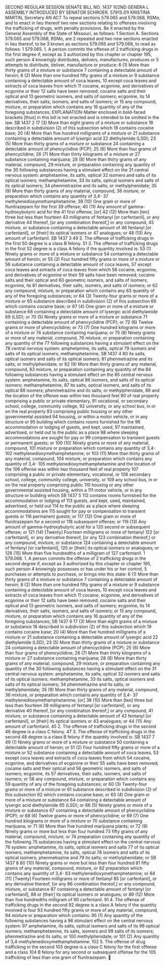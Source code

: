 SECOND REGULAR SESSION
SENATE BILL NO. 1437
102ND GENERA L ASSEMBLY
INTRODUCED BY SENATOR SCHROER.
5791S.01I KRISTINA MARTIN, Secretary
AN ACT
To repeal sections 579.065 and 579.068, RSMo, and to enact in lieu thereof two new sections
relating to offenses involving the trafficking of drugs, with penalty provisions.
Be it enacted by the General Assembly of the State of Missouri, as follows:
1 Section A. Sections 579.065 and 579.068, RSMo, are
2 repealed and two new sections enacted in lieu thereof, to be
3 known as sections 579.065 and 579.068, to read as follows:
1 579.065. 1. A person commits the offense of
2 trafficking drugs in the first degree if, except as
3 authorized by this chapter or chapter 195, such person
4 knowingly distributes, delivers, manufactures, produces or
5 attempts to distribute, deliver, manufacture or produce:
6 (1) More than thirty grams of a mixture or substance
7 containing a detectable amount of heroin;
8 (2) More than one hundred fifty grams of a mixture or
9 substance containing a detectable amount of coca leaves,
10 except coca leaves and extracts of coca leaves from which
11 cocaine, ecgonine, and derivatives of ecgonine or their
12 salts have been removed; cocaine salts and their optical and
13 geometric isomers, and salts of isomers; ecgonine, its
14 derivatives, their salts, isomers, and salts of isomers; or
15 any compound, mixture, or preparation which contains any
16 quantity of any of the foregoing substances;
EXPLANATION-Matter enclosed in bold-faced brackets [thus] in this bill is not enacted
and is intended to be omitted in the law.
SB 1437 2
17 (3) More than eight grams of a mixture or substance
18 described in subdivision (2) of this subsection which
19 contains cocaine base;
20 (4) More than five hundred milligrams of a mixture or
21 substance containing a detectable amount of lysergic acid
22 diethylamide (LSD);
23 (5) More than thirty grams of a mixture or substance
24 containing a detectable amount of phencyclidine (PCP);
25 (6) More than four grams of phencyclidine;
26 (7) More than thirty kilograms of a mixture or
27 substance containing marijuana;
28 (8) More than thirty grams of any material, compound,
29 mixture, or preparation containing any quantity of the
30 following substances having a stimulant effect on the
31 central nervous system: amphetamine, its salts, optical
32 isomers and salts of its optical isomers; methamphetamine,
33 its salts, optical isomers and salts of its optical isomers;
34 phenmetrazine and its salts; or methylphenidate;
35 (9) More than thirty grams of any material, compound,
36 mixture, or preparation which contains any quantity of 3,4-
37 methylenedioxymethamphetamine;
38 (10) One gram or more of flunitrazepam for the first
39 offense;
40 (11) Any amount of gamma-hydroxybutyric acid for the
41 first offense; [or]
42 (12) More than [ten] three but less than fourteen
43 milligrams of fentanyl [or carfentanil], or any derivative
44 thereof, [or any combination thereof,] or any compound,
45 mixture, or substance containing a detectable amount of
46 fentanyl [or carfentanil], or [their] its optical isomers or
47 analogues; or
48 (13) Any amount of carfentanil.
SB 1437 3
49 2. The offense of trafficking drugs in the first
50 degree is a class B felony.
51 3. The offense of trafficking drugs in the first
52 degree is a class A felony if the quantity involved is:
53 (1) Ninety grams or more of a mixture or substance
54 containing a detectable amount of heroin; or
55 (2) Four hundred fifty grams or more of a mixture or
56 substance containing a detectable amount of coca leaves,
57 except coca leaves and extracts of coca leaves from which
58 cocaine, ecgonine, and derivatives of ecgonine or their
59 salts have been removed; cocaine salts and their optical and
60 geometric isomers, and salts of isomers; ecgonine, its
61 derivatives, their salts, isomers, and salts of isomers; or
62 any compound, mixture, or preparation which contains any
63 quantity of any of the foregoing substances; or
64 (3) Twenty-four grams or more of a mixture or
65 substance described in subdivision (2) of this subsection
66 which contains cocaine base; or
67 (4) One gram or more of a mixture or substance
68 containing a detectable amount of lysergic acid diethylamide
69 (LSD); or
70 (5) Ninety grams or more of a mixture or substance
71 containing a detectable amount of phencyclidine (PCP); or
72 (6) Twelve grams or more of phencyclidine; or
73 (7) One hundred kilograms or more of a mixture or
74 substance containing marijuana; or
75 (8) Ninety grams or more of any material, compound,
76 mixture, or preparation containing any quantity of the
77 following substances having a stimulant effect on the
78 central nervous system: amphetamine, its salts, optical
79 isomers and salts of its optical isomers; methamphetamine,
SB 1437 4
80 its salts, optical isomers and salts of its optical isomers;
81 phenmetrazine and its salts; or methylphenidate; or
82 (9) More than thirty grams of any material, compound,
83 mixture, or preparation containing any quantity of the
84 following substances having a stimulant effect on the
85 central nervous system: amphetamine, its salts, optical
86 isomers, and salts of its optical isomers; methamphetamine,
87 its salts, optical isomers, and salts of its optical
88 isomers; phenmetrazine and its salts; or methylphenidate,
89 and the location of the offense was within two thousand feet
90 of real property comprising a public or private elementary,
91 vocational, or secondary school, college, community college,
92 university, or any school bus, in or on the real property
93 comprising public housing or any other governmental assisted
94 housing, or within a motor vehicle, or in any structure or
95 building which contains rooms furnished for the
96 accommodation or lodging of guests, and kept, used,
97 maintained, advertised, or held out to the public as a place
98 where sleeping accommodations are sought for pay or
99 compensation to transient guests or permanent guests; or
100 (10) Ninety grams or more of any material, compound,
101 mixture or preparation which contains any quantity of 3,4-
102 methylenedioxymethamphetamine; or
103 (11) More than thirty grams of any material, compound,
104 mixture, or preparation which contains any quantity of 3,4-
105 methylenedioxymethamphetamine and the location of the
106 offense was within two thousand feet of real property
107 comprising a public or private elementary, vocational, or
108 secondary school, college, community college, university, or
109 any school bus, in or on the real property comprising public
110 housing or any other governmental assisted housing, within a
111 motor vehicle, or in any structure or building which
SB 1437 5
112 contains rooms furnished for the accommodation or lodging of
113 guests, and kept, used, maintained, advertised, or held out
114 to the public as a place where sleeping accommodations are
115 sought for pay or compensation to transient guests or
116 permanent guests; or
117 (12) One gram or more of flunitrazepam for a second or
118 subsequent offense; or
119 (13) Any amount of gamma-hydroxybutyric acid for a
120 second or subsequent offense; or
121 (14) [Twenty] Fourteen milligrams or more of fentanyl
122 [or carfentanil], or any derivative thereof, [or any
123 combination thereof,] or any compound, mixture, or substance
124 containing a detectable amount of fentanyl [or carfentanil],
125 or [their] its optical isomers or analogues; or
126 (15) More than five hundredths of a milligram of
127 carfentanil.
1 579.068. 1. A person commits the offense of
2 trafficking drugs in the second degree if, except as
3 authorized by this chapter or chapter 195, such person
4 knowingly possesses or has under his or her control,
5 purchases or attempts to purchase, or brings into this state:
6 (1) More than thirty grams of a mixture or substance
7 containing a detectable amount of heroin;
8 (2) More than one hundred fifty grams of a mixture or
9 substance containing a detectable amount of coca leaves,
10 except coca leaves and extracts of coca leaves from which
11 cocaine, ecgonine, and derivatives of ecgonine or their
12 salts have been removed; cocaine salts and their optical and
13 geometric isomers, and salts of isomers; ecgonine, its
14 derivatives, their salts, isomers, and salts of isomers; or
15 any compound, mixture, or preparation which contains any
16 quantity of any of the foregoing substances;
SB 1437 6
17 (3) More than eight grams of a mixture or substance
18 described in subdivision (2) of this subsection which
19 contains cocaine base;
20 (4) More than five hundred milligrams of a mixture or
21 substance containing a detectable amount of lysergic acid
22 diethylamide (LSD);
23 (5) More than thirty grams of a mixture or substance
24 containing a detectable amount of phencyclidine (PCP);
25 (6) More than four grams of phencyclidine;
26 (7) More than thirty kilograms of a mixture or
27 substance containing marijuana;
28 (8) More than thirty grams of any material, compound,
29 mixture, or preparation containing any quantity of the
30 following substances having a stimulant effect on the
31 central nervous system: amphetamine, its salts, optical
32 isomers and salts of its optical isomers; methamphetamine,
33 its salts, optical isomers and salts of its optical isomers;
34 phenmetrazine and its salts; or methylphenidate;
35 (9) More than thirty grams of any material, compound,
36 mixture, or preparation which contains any quantity of 3,4-
37 methylenedioxymethamphetamine; [or]
38 (10) More than [ten] three but less than fourteen
39 milligrams of fentanyl [or carfentanil], or any derivative
40 thereof, [or any combination thereof,] or any compound,
41 mixture, or substance containing a detectable amount of
42 fentanyl [or carfentanil], or [their] its optical isomers or
43 analogues; or
44 (11) Any amount of carfentanil.
45 2. The offense of trafficking drugs in the second
46 degree is a class C felony.
47 3. The offense of trafficking drugs in the second
48 degree is a class B felony if the quantity involved is:
SB 1437 7
49 (1) Ninety grams or more of a mixture or substance
50 containing a detectable amount of heroin; or
51 (2) Four hundred fifty grams or more of a mixture or
52 substance containing a detectable amount of coca leaves,
53 except coca leaves and extracts of coca leaves from which
54 cocaine, ecgonine, and derivatives of ecgonine or their
55 salts have been removed; cocaine salts and their optical and
56 geometric isomers, and salts of isomers; ecgonine, its
57 derivatives, their salts, isomers, and salts of isomers; or
58 any compound, mixture, or preparation which contains any
59 quantity of any of the foregoing substances; or
60 (3) Twenty-four grams or more of a mixture or
61 substance described in subdivision (2) of this subsection
62 which contains cocaine base; or
63 (4) One gram or more of a mixture or substance
64 containing a detectable amount of lysergic acid diethylamide
65 (LSD); or
66 (5) Ninety grams or more of a mixture or substance
67 containing a detectable amount of phencyclidine (PCP); or
68 (6) Twelve grams or more of phencyclidine; or
69 (7) One hundred kilograms or more of a mixture or
70 substance containing marijuana; or
71 (8) More than five hundred marijuana plants; or
72 (9) Ninety grams or more but less than four hundred
73 fifty grams of any material, compound, mixture, or
74 preparation containing any quantity of the following
75 substances having a stimulant effect on the central nervous
76 system: amphetamine, its salts, optical isomers and salts
77 of its optical isomers; methamphetamine, its salts, optical
78 isomers and salts of its optical isomers; phenmetrazine and
79 its salts; or methylphenidate; or
SB 1437 8
80 (10) Ninety grams or more but less than four hundred
81 fifty grams of any material, compound, mixture, or
82 preparation which contains any quantity of 3,4-
83 methylenedioxymethamphetamine; or
84 (11) [Twenty] Fourteen milligrams or more of fentanyl
85 [or carfentanil], or any derivative thereof, [or any
86 combination thereof,] or any compound, mixture, or substance
87 containing a detectable amount of fentanyl [or carfentanil],
88 or [their] its optical isomers or analogues; or
89 (12) More than five hundredths milligram of
90 carfentanil.
91 4. The offense of trafficking drugs in the second
92 degree is a class A felony if the quantity involved is four
93 hundred fifty grams or more of any material, compound,
94 mixture or preparation which contains:
95 (1) Any quantity of the following substances having a
96 stimulant effect on the central nervous system:
97 amphetamine, its salts, optical isomers and salts of its
98 optical isomers; methamphetamine, its salts, isomers and
99 salts of its isomers; phenmetrazine and its salts; or
100 methylphenidate; or
101 (2) Any quantity of 3,4-methylenedioxymethamphetamine.
102 5. The offense of drug trafficking in the second
103 degree is a class C felony for the first offense and a class
104 B felony for any second or subsequent offense for the
105 trafficking of less than one gram of flunitrazepam.
